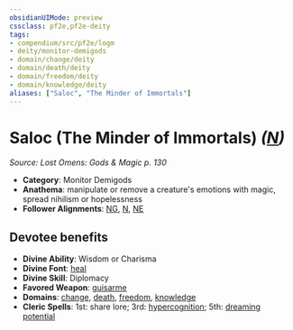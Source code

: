 ```yaml
---
obsidianUIMode: preview
cssclass: pf2e,pf2e-deity
tags:
- compendium/src/pf2e/logm
- deity/monitor-demigods
- domain/change/deity
- domain/death/deity
- domain/freedom/deity
- domain/knowledge/deity
aliases: ["Saloc", "The Minder of Immortals"]
---
```

# Saloc (The Minder of Immortals) *([N](rules/traits/neutral-b1.md))*  
*Source: Lost Omens: Gods & Magic p. 130*  

- **Category**: Monitor Demigods
- **Anathema**: manipulate or remove a creature's emotions with magic, spread nihilism or hopelessness
- **Follower Alignments**: [NG](rules/traits/neutral-good-b1.md), [N](rules/traits/neutral-b1.md), [NE](rules/traits/neutral-evil-b1.md)

## Devotee benefits

- **Divine Ability**: Wisdom or Charisma
- **Divine Font**: [heal](compendium/spells/heal.md)
- **Divine Skill**: Diplomacy
- **Favored Weapon**: [guisarme](compendium/equipment/items/guisarme.md)
- **Domains**: [change](compendium/setting/domains.md#Change), [death](compendium/setting/domains.md#Death), [freedom](compendium/setting/domains.md#Freedom), [knowledge](compendium/setting/domains.md#Knowledge)
- **Cleric Spells**: 1st: share lore; 3rd: [hypercognition](compendium/spells/hypercognition.md); 5th: [dreaming potential](compendium/spells/dreaming-potential.md)